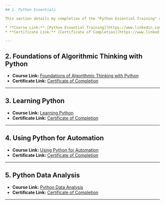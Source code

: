 ```yaml
---
## 1. Python Essentials

This section details my completion of the "Python Essential Training" course.

* **Course Link:** [Python Essential Training](https://www.linkedin.com/learning/python-essential-training-18764650/getting-started-with-python)
* **Certificate Link:** [Certificate of Completion](https://www.linkedin.com/learning/certificates/e8d6efd1ddd8c8b468559813b1c3d52089cb6f4d2257d058a07af27b7f8dc686?trk=share_certificate)

---
```

## 2. Foundations of Algorithmic Thinking with Python
* **Course Link:** [Foundations of Algorithmic Thinking with Python](https://www.linkedin.com/learning/foundations-of-algorithmic-thinking-with-python/importance-of-algorithmic-thinking?resume=false)
* **Certificate Link:** [Certificate of Completion](https://www.linkedin.com/learning/certificates/55c9572e2f47d1fccb0cef6b799b3f622668efc8a89343705f3cb9f584967263?trk=share_certificate)
---

## 3. Learning Python
* **Course Link:** [Learning Python](https://www.linkedin.com/learning/learning-python-25309312/learning-python?resume=false)
* **Certificate Link:** [Certificate of Completion](https://www.linkedin.com/learning/certificates/6eb45fbc6f7eae177e862df597fbc67e3234018eec00e1c4dc778a9eb15d2c0c?trk=share_certificate)
---

## 4. Using Python for Automation
* **Course Link:** [Using Python for Automation](https://www.linkedin.com/learning/using-python-for-automation-2023/automate-everything-with-python)
* **Certificate Link:** [Certificate of Completion](https://www.linkedin.com/learning/certificates/c33ec439f3b2028f7378b79ae12e6b00473e44395e2aab25e4a2c6891bb4d00c?trk=share_certificate)
---

## 5. Python Data Analysis
* **Course Link:** [Python Data Analysis](https://www.linkedin.com/learning/python-data-analysis-24296803/from-data-to-insight-with-python?resume=false)
* **Certificate Link:** [Certificate of Completion](https://www.linkedin.com/learning/certificates/ce3c9ddb009a7267f7c4c7ffce63a40ea45f2fec449eda7ce6c8b182fcfb71ce?trk=share_certificate)
---
